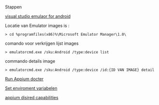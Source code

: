 Stappen

[visual studio emulaor for android](https://visualstudio.microsoft.com/vs/msft-android-emulator/)

Locatie van Emulator images is : 

```
> cd %programfiles(x86)%\Microsoft Emulator Manager\1.0\
```

comando voor verkrijgen lijst images

```
> emulatorcmd.exe /sku:Android /type:device list
```

commando details image

```
> emulatorcmd.exe /sku:Android /type:device /id:{ID VAN IMAGE} detail
```


[Run Appium docter](https://www.npmjs.com/package/appium-doctor)


[Set enviroment variabelen](http://www.automationtestinghub.com/setup-android-environment-variables/)

[appium disired capabilities](http://appium.io/docs/en/writing-running-appium/caps/)